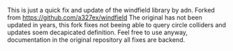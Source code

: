 This is just a quick fix and update of the windfield library by adn. Forked from https://github.com/a327ex/windfield
The original has not been updated in years, this fork fixes not beeing able to query circle colliders and updates soem decapicated definition. Feel free to use anyway, documentation in the original repository all fixes are backend.
